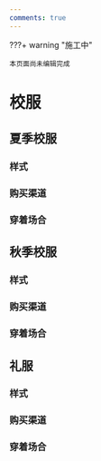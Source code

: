 ```yaml
---
comments: true
---
```


???+ warning "施工中"

    本页面尚未编辑完成

# 校服

## 夏季校服

### 样式

### 购买渠道

### 穿着场合

## 秋季校服

### 样式

### 购买渠道

### 穿着场合

## 礼服

### 样式

### 购买渠道

### 穿着场合